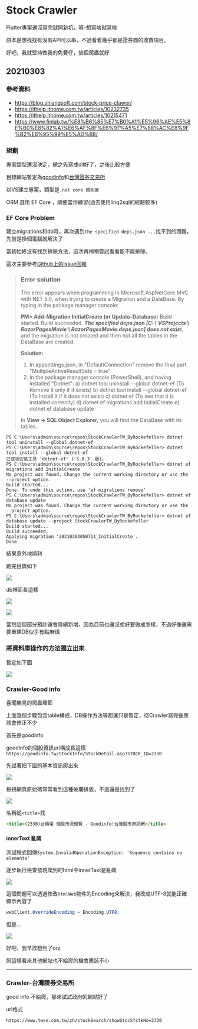 # Stock Crawler

Flutter專案還沒寫完就開新坑，嘛-想寫啥就寫啥

原本是想找找有沒有API可以串，不過看看幾乎都是證券商的收費項目。

好吧，我就堅持做我的免費仔，搞個爬蟲就好

## 20210303

### 參考資料

* https://blog.shiangsoft.com/stock-price-clawer/
* https://ithelp.ithome.com.tw/articles/10232735
* https://ithelp.ithome.com.tw/articles/10215471
* https://www.finlab.tw/%E8%B6%85%E7%B0%A1%E5%96%AE%E5%8F%B0%E8%82%A1%E6%AF%8F%E6%97%A5%E7%88%AC%E8%9F%B2%E6%95%99%E5%AD%B8/

### 規劃

專案類型還沒決定，總之先寫成dll好了，之後比較方便

目標網站暫定為[goodinfo](https://goodinfo.tw/StockInfo/index.asp)和[台灣證券交易所](https://www.twse.com.tw/zh/)

以VS建立專案，類型是`.net core 類別庫`

ORM 選用 EF Core ，順便當作練習(過去使用linq2sql的經驗較多)

### EF Core Problem

建立migrations和db時，再次遇到`the specified deps.json ...`找不到的問題，先前是換個電腦就解決了

當初始終沒有找到排除方法，這次再稍稍嘗試看看能不能排除。

這次主要參考[Github上的issue回報](https://github.com/dotnet/efcore/issues/16386)

> ### Error solution
> The error appears when programming in Microsoft.AspNetCore.MVC with NET 5.0, when trying to create a Migration and a DataBase.
> By typing in the package manager console:
>
> **PM> Add-Migration InitialCreate (or Update-Database**)
> Build started.
> Build succeeded.
> ***The specified deps.json [C: \ VSProjects \ RazorPagesMovie \ RazorPagesMovie.deps.json] does not exis***t, and the migration is not created and then not all the tables in the DataBase are created.
>
> **Solution:**
>
> 1. In appsettings.json, in "DefaultConnection" remove the final part "MultipleActiveResultSets = true"
> 2. In the package manager console (PowerShell), and having installed "Dotnet":
>    a) dotnet tool uninstall --global dotnet-ef (To Remove it only if it exists)
>    b) dotnet tool install --global dotnet-ef (To Install it if it does not exist)
>    c) dotnet ef (To see that it is installed correctly)
>    d) dotnet ef migrations add InitialCreate
>    e) dotnet ef database update
>
> In **View -> SQL Object Explorer,** you will find the DataBase with its tables.

```
PS C:\Users\admin\source\repos\StockCrawlerTW_ByRockefeller> dotnet tool uninstall --global dotnet-ef
PS C:\Users\admin\source\repos\StockCrawlerTW_ByRockefeller> dotnet tool install --global dotnet-ef
已成功安裝工具 'dotnet-ef' ('5.0.3' 版)。
PS C:\Users\admin\source\repos\StockCrawlerTW_ByRockefeller> dotnet ef migrations add InitialCreate
No project was found. Change the current working directory or use the --project option.
Build started...
Done. To undo this action, use 'ef migrations remove'
PS C:\Users\admin\source\repos\StockCrawlerTW_ByRockefeller> dotnet ef database update
No project was found. Change the current working directory or use the --project option.
PS C:\Users\admin\source\repos\StockCrawlerTW_ByRockefeller> dotnet ef database update --project StockCrawlerTW_ByRockefeller
Build started...
Build succeeded.
Applying migration '20210303050711_InitialCreate'.
Done.
```

結果意外地順利

跑完目錄如下

![](https://i.imgur.com/JvZMY7m.png)

db裡面長這樣

![](https://i.imgur.com/LIbXKob.png)

![](https://i.imgur.com/ZrXDDIE.png)

當然這個部分預計還會陸續新增，因為目前也還沒想好要做成怎樣，不過好像還需要重建DB似乎有點麻煩

### 將資料庫操作的方法獨立出來

暫定如下圖

![](https://i.imgur.com/bh9qR3w.png)

### Crawler-Good info

喜聞樂見的爬蟲環節

上面幾個步驟包含table構成，DB操作方法等都還只是暫定，待Crawler寫完後應該會修正不少



首先是goodinfo

goodinfo的個股資訊url構成長這樣 `https://goodinfo.tw/StockInfo/StockDetail.asp?STOCK_ID=2330`

先試著把下圖的基本資訊爬出來

![](https://i.imgur.com/PK3Zfyd.png)

檢視網頁原始碼常常看到這種破爛排版，不過還是找到了

![](https://i.imgur.com/CKXMZ74.png)



名稱從`<title>`找

```html
<title>(2330)台積電 個股市況總覽 - Goodinfo!台灣股市資訊網</title>
```



#### innerText 亂碼

測試程式回傳`System.InvalidOperationException: 'Sequence contains no elements'`

逐步執行檢查發現爬到的html中innerText是亂碼

![](https://i.imgur.com/VeiMGtr.png)

這個問題可以透過修改`HtmlWeb`物件的Encoding來解決，我改成UTF-8就能正確顯示內容了

```C#
webClient.OverrideEncoding = Encoding.UTF8;
```

但是...

![](https://i.imgur.com/XIP6TbV.png)

好吧，我早該想到了orz

照這樣看來其他網站也不給爬的機會應該不小



---

### Crawler-台灣證券交易所

good info 不給爬，那來試試政府的網站好了

url格式

`https://www.twse.com.tw/zh/stockSearch/showStock?stkNo=2330`

